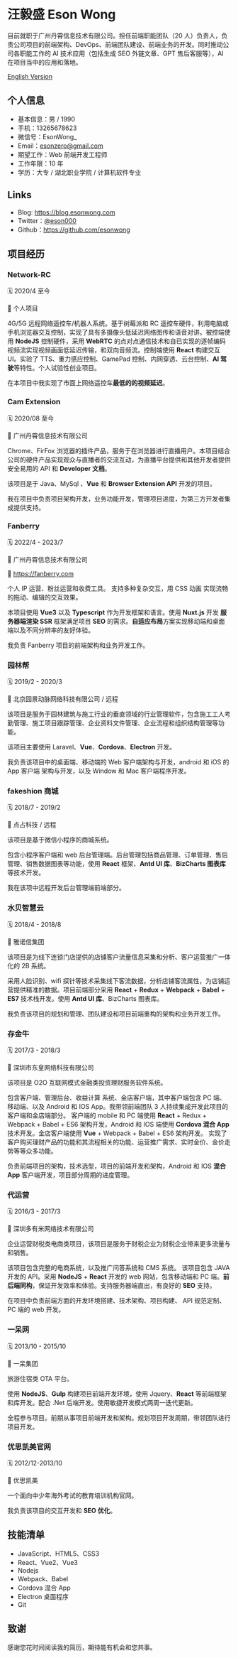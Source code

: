 # 汪毅盛 Eson Wong

目前就职于广州丹霄信息技术有限公司。担任前端职能团队（20 人）负责人，负责公司项目的前端架构、DevOps、前端团队建设、前端业务的开发。同时推动公司各职能工作的 AI 技术应用（包括生成 SEO 外链文章、GPT 售后客服等），AI 在项目当中的应用和落地。

[English Version](./web-front-end-en.md)

## 个人信息
- 基本信息：男 / 1990
- 手机：13265678623 
- 微信号：EsonWong_
- Email：esonzero@gmail.com
- 期望工作：Web 前端开发工程师
- 工作年限：10 年
- 学历：大专 / 湖北职业学院 / 计算机软件专业


## Links

- Blog: <https://blog.esonwong.com>
- Twitter：[@eson000](https://twitter.com/eson000)
- Github：<https://github.com/esonwong>

## 项目经历

### Network-RC

🗓️ 2020/4 至今 

🏢 个人项目

4G/5G 远程网络遥控车/机器人系统。基于树莓派和 RC 遥控车硬件，利用电脑或手机浏览器交互控制，实现了具有多摄像头低延迟网络图传和语音对讲。被控端使用 **NodeJS** 控制硬件，采用 **WebRTC** 的点对点通信技术和自已实现的逐帧编码视频流实现视频画面低延迟传输，和双向音频流。控制端使用 **React** 构建交互 UI。实验了 TTS、重力感应控制、GamePad 控制、内网穿透、云台控制、**AI 驾驶**等特性。个人试验性创业项目。

在本项目中我实现了市面上网络遥控车**最低的的视频延迟**。

### Cam Extension

🗓️ 2020/08 至今

🏢 广州丹霄信息技术有限公司

Chrome、FirFox 浏览器的插件产品，服务于在浏览器进行直播用户。本项目结合公司的硬件产品实现观众与直播者的交流互动，为直播平台提供和其他开发者提供安全易用的 API 和 **Developer 文档**。

该项目是于 Java、MySql 、**Vue** 和 **Browser Extension API** 开发的项目。

我在项目中负责项目架构开发，业务功能开发，管理项目进度，为第三方开发者集成提供支持。

### Fanberry 

🗓️ 2022/4 - 2023/7

🏢 广州丹霄信息技术有限公司

🔗 <https://fanberry.com>

个人 IP 运营、粉丝运营和收费工具。 支持多种复杂交互，用 CSS 动画 实现流畅的拖动、编辑的交互效果。

本项目使用 **Vue3** 以及 **Typescript** 作为开发框架和语言。使用 **Nuxt.js** 开发 **服务器端渲染 SSR** 框架满足项目 **SEO** 的需求。**自适应布局**方案实现移动端和桌面端以及不同分辨率的友好体验。

我负责 Fanberry 项目的前端架构和业务开发工作。

### 园林帮

🗓️ 2019/2 - 2020/3

🏢 北京园景动脉网络科技有限公司 / 远程

该项目是服务于园林建筑与施工行业的垂直领域的行业管理软件，包含施工工人考勤管理、施工项目跟踪管理、企业资料文件管理、企业流程和组织结构管理等功能。

该项目主要使用 Laravel、**Vue**、**Cordova**、**Electron** 开发。

我负责该项目中的桌面端、移动端的 Web 客户端架构与开发，android 和 iOS 的 App 客户端 架构与开发，以及 Window 和 Mac 客户端程序开发。

### fakeshion 商城

🗓️ 2018/7 - 2019/2

🏢 点占科技 / 远程

该项目是基于微信小程序的商城系统。

包含小程序客户端和 web 后台管理端。后台管理包括商品管理、订单管理、售后管理、销售数据图表等功能，使用 **React** 框架、**Antd UI 库**、**BizCharts 图表库** 等技术开发。

我在该项中远程开发后台管理端前端部分。

### 水贝智慧云

🗓️ 2018/4 - 2018/8 

🏢 雅诺信集团


该项目是为线下连锁门店提供的店铺客户流量信息采集和分析、客户运营推广一体化的 2B 系统。

采用人脸识别、wifi 探针等技术采集线下客流数据，分析店铺客流属性，为店铺运营提供精准的数据。项目前端部分采用 **React** + **Redux** + **Webpack** + **Babel** + **ES7** 技术栈开发。使用 **Antd UI 库**、BizCharts 图表库。

我负责该项目的规划和管理、团队建设和项目前端重构的架构和业务开发工作。

### 存金牛

🗓️ 2017/3 - 2018/3 

🏢 深圳市东皇网络科技有限公司

该项目是 O2O 互联网模式金融类投资理财服务软件系统。

包含客户端、管理后台、收益计算
系统、金店客户端，其中客户端包含 PC 端、移动端、以及 Android 和 IOS App。我带领前端团队 3 人持续集成开发此项目的客户端和金店端部分。
客户端的 mobile 和 PC 端使用 **React** + Redux + Webpack + Babel + ES6 架构开发，Android 和 IOS 端使用 **Cordova 混合 App** 技术开发。金店客户端使用 **Vue** + Webpack + Babel + ES6 架构开发。
实现了客户购买理财产品的功能和其流程相关的功能、运营推广需求、实时金价、金价走势等等众多功能。

负责前端项目的架构，技术选型，项目的前端开发和架构，Android 和 IOS **混合 App** 客户端开发，项目部分周期的进度管理。

### 代运营

🗓️ 2016/3 - 2017/3 

🏢 深圳多有米网络技术有限公司

企业运营财税类电商类项目，该项目是服务于财税企业为财税企业带来更多流量与和销售。

该项目包含完整的电商系统，以及推广问答系统和 CMS 系统。
该项目包含 JAVA 开发的 API。采用 **NodeJS** + **React** 开发的 web 网站，包含移动端和 PC 端。**前后端同构**，保证开发效率和体验。支持服务器端直出，有良好的 **SEO** 支持。

在项目中负责前端方面的开发环境搭建、技术架构、项目构建、 API 规范定制、PC 端的 web 开发。

### 一呆网

🗓️ 2013/10 - 2015/10 

🏢 一呆集团

旅游住宿类 OTA 平台。

使用 **NodeJS**、**Gulp** 构建项目前端开发环境，使用 Jquery、**React** 等前端框架和库开发。配合 .Net 后端开发。使用敏捷开发模式两周一迭代更新。

全程参与项目。前期从事项目前端开发和架构。规划项目开发周期，带领团队进行项目开发。

### 优思凯美官网

🗓️ 2012/12-2013/10 

🏢 优思凯美

一个面向中少年海外考试的教育培训机构官网。

我负责该项目的交互开发和 **SEO 优化**。

## 技能清单

- JavaScript、HTML5、CSS3
- React、Vue2、Vue3
- Nodejs
- Webpack、Babel
- Cordova 混合 App
- Electron 桌面程序
- Git

## 致谢

感谢您花时间阅读我的简历，期待能有机会和您共事。
